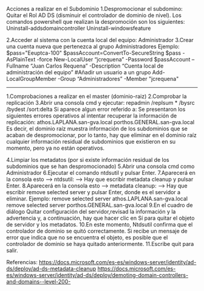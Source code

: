 Acciones a realizar en el Subdominio
1.Despromocionar el subdomino: Quitar el Rol AD DS (disminuir el controlador de dominio de nivel).
Los comandos powershell que realizan la despromoción son los siguientes:
Uninstall-addsdomaincontroller
Uninstall-windowsfeature

2.Acceder al sistema con la cuenta local del equipo: Administrador
3.Crear una cuenta nueva que pertenezca al grupo Administradores
Ejemplo:
$pass="Eeuptca-100"
$passAccount=ConvertTo-SecureString $pass -AsPlainText -force
New-LocalUser “jcrequena” -Password $passAccount –Fullname “Juan Carlos Requena” -Description “Cuenta local de administración del equipo”
#Añadir un usuario a un grupo
Add-LocalGroupMember -Group “Administradores” -Member "jcrequena" 
___________________________________________________________________________________
1.Comprobaciones a realizar en el master (dominio-raiz)
2.Comprobar la replicación
3.Abrir una consola cmd y ejecutar:
repadmin /replsum * /bysrc /bydest /sort:delta
Si aparece algun error referido a: Se presentaron los siguientes errores operativos al intentar recuperar la información de replicación:
athos.LAPLANA.san-gva.local
porthos.GENERAL.san-gva.local
Es decir, el dominio raíz muestra información de los subdominios que se acaban de despromocionar, por lo tanto, 
hay que eliminar en el dominio raíz cualquier información residual de subdominios que existieron en su momento, pero ya no están operativos.

4.Limpiar los metadatos (por si existe información residual de los subdominios que se han despromocionado)
5.Abrir una consola cmd como Administrador
6.Ejecutar el comando ntdsutil y pulsar Enter.
7.Aparecerá en la consola esto --> ntdsutil: --> Hay que escribir metadata cleanup y pulsar Enter.
8.Aparecerá en la consola esto --> metadata cleanup: --> Hay que escribir remove selected server <ServerName> y pulsar Enter, 
donde <ServerName> es el servidor a eliminar.
 Ejemplo: 
  remove selected server athos.LAPLANA.san-gva.local
  remove selected server porthos.GENERAL.san-gva.local
9.En el cuadro de diálogo Quitar configuración del servidor,revisad la información y la advertencia y, a continuación, 
  hay que hacer clic en Sí para quitar el objeto de servidor y los metadatos.
10.En este momento, Ntdsutil confirma que el controlador de dominio se quitó correctamente. 
 Si recibe un mensaje de error que indica que no se encuentra el objeto, es posible que el controlador de dominio se haya quitado anteriormente.
11.Escribe quit para salir.


Referencias: 
 https://docs.microsoft.com/es-es/windows-server/identity/ad-ds/deploy/ad-ds-metadata-cleanup
 https://docs.microsoft.com/es-es/windows-server/identity/ad-ds/deploy/demoting-domain-controllers-and-domains--level-200-
